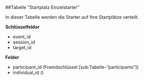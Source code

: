 ##Tabelle ”Startplatz Einzelstarter”

In dieser Tabelle werden die Starter auf Ihre Startplätze verteilt.

**Schlüsselfelder**
* event_id
* session_id
* target_id

**Felder**
* participant_id (Fremdschlüssel [sub:Tabelle-”participants”])
* individual_id ()
